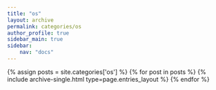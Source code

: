 ```yaml
---
title: "os"
layout: archive
permalink: categories/os
author_profile: true
sidebar_main: true
sidebar:
    nav: "docs"
---
```



{% assign posts = site.categories['os'] %}
{% for post in posts %} {% include archive-single.html type=page.entries_layout %} {% endfor %}